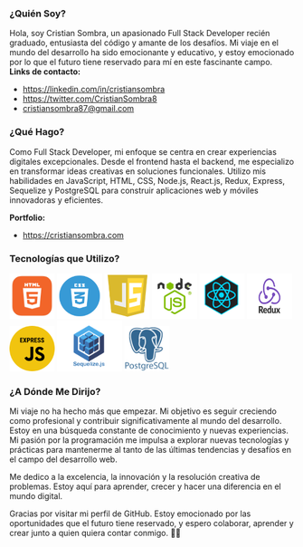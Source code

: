 ### ¿Quién Soy?

Hola, soy Cristian Sombra, un apasionado Full Stack Developer recién graduado, entusiasta del código y amante de los desafíos. Mi viaje en el mundo del desarrollo ha sido emocionante y educativo, y estoy emocionado por lo que el futuro tiene reservado para mí en este fascinante campo.
**Links de contacto:**
- https://linkedin.com/in/cristiansombra
- https://twitter.com/CristianSombra8
- cristiansombra87@gmail.com




### ¿Qué Hago?

Como Full Stack Developer, mi enfoque se centra en crear experiencias digitales excepcionales. Desde el frontend hasta el backend, me especializo en transformar ideas creativas en soluciones funcionales. Utilizo mis habilidades en JavaScript, HTML, CSS, Node.js, React.js, Redux, Express, Sequelize y PostgreSQL para construir aplicaciones web y móviles innovadoras y eficientes.

**Portfolio:**
- https://cristiansombra.com




### Tecnologías que Utilizo?

<img src="https://github.com/CristianSombra/CristianSombra/blob/main/images/HTML.png" alt="Ejemplo de imagen" width="80" height="80"> <img src="https://github.com/CristianSombra/CristianSombra/blob/main/images/CSS.png" alt="Ejemplo de imagen" width="80" height="80"> <img src="https://github.com/CristianSombra/CristianSombra/blob/main/images/JS.png" alt="Ejemplo de imagen" width="80" height="80"> <img src="https://github.com/CristianSombra/CristianSombra/blob/main/images/NODE.png" alt="Ejemplo de imagen" width="80" height="80"> <img src="https://github.com/CristianSombra/CristianSombra/blob/main/images/REACT.png" alt="Ejemplo de imagen" width="80" height="80"> <img src="https://github.com/CristianSombra/CristianSombra/blob/main/images/REDUX.png" alt="Ejemplo de imagen" width="80" height="80"> <img src="https://github.com/CristianSombra/CristianSombra/blob/main/images/EXPRESS.png" alt="Ejemplo de imagen" width="80" height="80"> <img src="https://github.com/CristianSombra/CristianSombra/blob/main/images/SEQUELIZE.png" alt="Ejemplo de imagen" width="115" height="90"> <img src="https://github.com/CristianSombra/CristianSombra/blob/main/images/POSTGRESQL.png" alt="Ejemplo de imagen" width="80" height="80">




### ¿A Dónde Me Dirijo?

Mi viaje no ha hecho más que empezar. Mi objetivo es seguir creciendo como profesional y contribuir significativamente al mundo del desarrollo. Estoy en una búsqueda constante de conocimiento y nuevas experiencias. Mi pasión por la programación me impulsa a explorar nuevas tecnologías y prácticas para mantenerme al tanto de las últimas tendencias y desafíos en el campo del desarrollo web.

Me dedico a la excelencia, la innovación y la resolución creativa de problemas. Estoy aquí para aprender, crecer y hacer una diferencia en el mundo digital.

Gracias por visitar mi perfil de GitHub. Estoy emocionado por las oportunidades que el futuro tiene reservado, y espero colaborar, aprender y crear junto a quien quiera contar conmigo. 🚀✨


